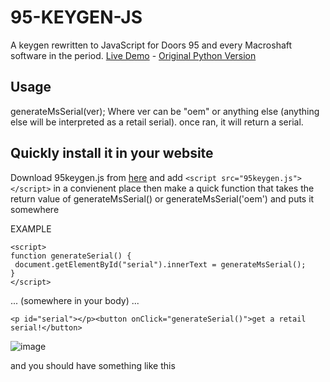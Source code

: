 # 95-KEYGEN-JS
A keygen rewritten to JavaScript for Doors 95 and every Macroshaft software in the period. [Live Demo](https://xproot.github.io/95-KEYGEN-JS/) - [Original Python Version](https://github.com/SashiDegodeshi/w95keygen-python)

## Usage
generateMsSerial(ver);
Where ver can be "oem" or anything else (anything else will be interpreted as a retail serial).
once ran, it will return a serial.

## Quickly install it in your website
Download 95keygen.js from [here](https://raw.githubusercontent.com/xproot/95-KEYGEN-JS/main/95keygen.js) and add `<script src="95keygen.js"></script>` in a convienent place then make a quick function that takes the return value of generateMsSerial() or generateMsSerial('oem') and puts it somewhere

EXAMPLE
```
<script>
function generateSerial() {
 document.getElementById("serial").innerText = generateMsSerial();
}
</script>
```
... (somewhere in your body) ...
```
<p id="serial"></p><button onClick="generateSerial()">get a retail serial!</button>
```
![image](https://user-images.githubusercontent.com/49620652/144756899-bd6f1d1f-0afe-4309-bddc-80ad61861fd0.png)

and you should have something like this

